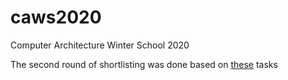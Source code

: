 # caws2020

Computer Architecture Winter School 2020

The second round of shortlisting was done based on [these](../caws2020/selection_task/README.md) tasks